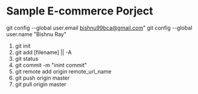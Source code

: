 # Sample E-commerce Porject 

git config --global user.email bishnu99bca@gmail.com"
git config --global user.name "Bishnu Ray"

1. git init
2. git add [filename] ||  -A
3. git status
4. git commit -m "inint commit"
5. git remote add origin remote_url_name
6. git push  origin master
7. git pull origin master